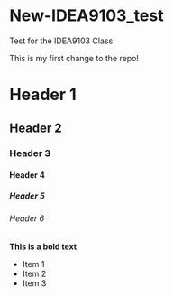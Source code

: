 # New-IDEA9103_test
Test for the IDEA9103 Class

This is my first change to the repo!

# Header 1
## Header 2
### Header 3
#### Header 4
##### Header 5
###### Header 6

**This is a bold text**

- Item 1
- Item 2
- Item 3